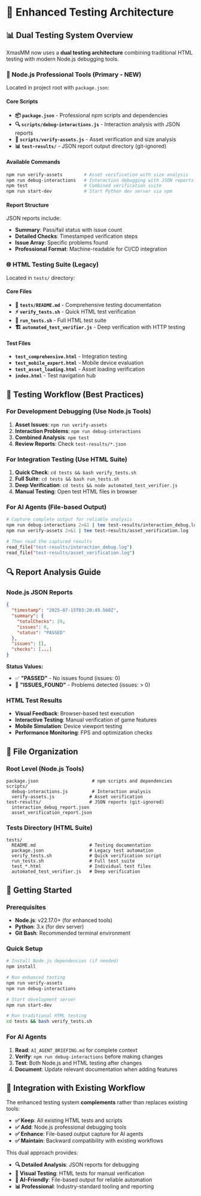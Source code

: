 # 🧪 Enhanced Testing Architecture

## 📊 Dual Testing System Overview

XmasMM now uses a **dual testing architecture** combining traditional HTML testing with modern Node.js debugging tools.

### **🔧 Node.js Professional Tools** (Primary - NEW)
Located in project root with `package.json`:

#### **Core Scripts**
- **📦 `package.json`** - Professional npm scripts and dependencies
- **🔍 `scripts/debug-interactions.js`** - Interaction analysis with JSON reports
- **🎨 `scripts/verify-assets.js`** - Asset verification and size analysis
- **📊 `test-results/`** - JSON report output directory (git-ignored)

#### **Available Commands**
```bash
npm run verify-assets        # Asset verification with size analysis
npm run debug-interactions   # Interaction debugging with JSON reports  
npm test                     # Combined verification suite
npm run start-dev            # Start Python dev server via npm
```

#### **Report Structure**
JSON reports include:
- **Summary**: Pass/fail status with issue count
- **Detailed Checks**: Timestamped verification steps
- **Issue Array**: Specific problems found
- **Professional Format**: Machine-readable for CI/CD integration

### **🌐 HTML Testing Suite** (Legacy)
Located in `tests/` directory:

#### **Core Files**
- **🧪 `tests/README.md`** - Comprehensive testing documentation
- **⚡ `verify_tests.sh`** - Quick HTML test verification
- **🔬 `run_tests.sh`** - Full HTML test suite
- **🏗️ `automated_test_verifier.js`** - Deep verification with HTTP testing

#### **Test Files**
- **`test_comprehensive.html`** - Integration testing
- **`test_mobile_expert.html`** - Mobile device evaluation
- **`test_asset_loading.html`** - Asset loading verification
- **`index.html`** - Test navigation hub

## 🎯 Testing Workflow (Best Practices)

### **For Development Debugging** (Use Node.js Tools)
1. **Asset Issues**: `npm run verify-assets`
2. **Interaction Problems**: `npm run debug-interactions`
3. **Combined Analysis**: `npm test`
4. **Review Reports**: Check `test-results/*.json`

### **For Integration Testing** (Use HTML Suite)
1. **Quick Check**: `cd tests && bash verify_tests.sh`
2. **Full Suite**: `cd tests && bash run_tests.sh`
3. **Deep Verification**: `cd tests && node automated_test_verifier.js`
4. **Manual Testing**: Open test HTML files in browser

### **For AI Agents** (File-based Output)
```bash
# Capture complete output for reliable analysis
npm run debug-interactions 2>&1 | tee test-results/interaction_debug.log
npm run verify-assets 2>&1 | tee test-results/asset_verification.log

# Then read the captured results
read_file("test-results/interaction_debug.log")
read_file("test-results/asset_verification.log")
```

## 🔍 Report Analysis Guide

### **Node.js JSON Reports**
```json
{
  "timestamp": "2025-07-15T03:20:49.560Z",
  "summary": {
    "totalChecks": 29,
    "issues": 0,
    "status": "PASSED"
  },
  "issues": [],
  "checks": [...]
}
```

**Status Values:**
- ✅ **"PASSED"** - No issues found (issues: 0)
- 🚨 **"ISSUES_FOUND"** - Problems detected (issues: > 0)

### **HTML Test Results**
- **Visual Feedback**: Browser-based test execution
- **Interactive Testing**: Manual verification of game features
- **Mobile Simulation**: Device viewport testing
- **Performance Monitoring**: FPS and optimization checks

## 📁 File Organization

### **Root Level** (Node.js Tools)
```
package.json                    # npm scripts and dependencies
scripts/
  debug-interactions.js         # Interaction analysis
  verify-assets.js             # Asset verification
test-results/                  # JSON reports (git-ignored)
  interaction_debug_report.json
  asset_verification_report.json
```

### **Tests Directory** (HTML Suite)
```
tests/
  README.md                    # Testing documentation
  package.json                 # Legacy test automation
  verify_tests.sh              # Quick verification script
  run_tests.sh                 # Full test suite
  test_*.html                  # Individual test files
  automated_test_verifier.js   # Deep verification
```

## 🚀 Getting Started

### **Prerequisites**
- **Node.js**: v22.17.0+ (for enhanced tools)
- **Python**: 3.x (for dev server)
- **Git Bash**: Recommended terminal environment

### **Quick Setup**
```bash
# Install Node.js dependencies (if needed)
npm install

# Run enhanced testing
npm run verify-assets
npm run debug-interactions

# Start development server
npm run start-dev

# Run traditional HTML testing
cd tests && bash verify_tests.sh
```

### **For AI Agents**
1. **Read**: `AI_AGENT_BRIEFING.md` for complete context
2. **Verify**: `npm run debug-interactions` before making changes
3. **Test**: Both Node.js and HTML testing after changes
4. **Document**: Update relevant documentation when adding features

## 🎯 Integration with Existing Workflow

The enhanced testing system **complements** rather than replaces existing tools:

- **✅ Keep**: All existing HTML tests and scripts
- **✅ Add**: Node.js professional debugging tools
- **✅ Enhance**: File-based output capture for AI agents
- **✅ Maintain**: Backward compatibility with existing workflows

This dual approach provides:
- **🔍 Detailed Analysis**: JSON reports for debugging
- **🧪 Visual Testing**: HTML tests for manual verification
- **🤖 AI-Friendly**: File-based output for reliable automation
- **📊 Professional**: Industry-standard tooling and reporting
